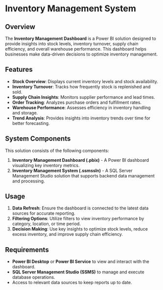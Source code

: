 # Inventory Management System

## Overview
The **Inventory Management Dashboard** is a Power BI solution designed to provide insights into stock levels, inventory turnover, supply chain efficiency, and overall warehouse performance. This dashboard helps businesses make data-driven decisions to optimize inventory management.

## Features
- **Stock Overview**: Displays current inventory levels and stock availability.
- **Inventory Turnover**: Tracks how frequently stock is replenished and sold.
- **Supply Chain Insights**: Monitors supplier performance and lead times.
- **Order Tracking**: Analyzes purchase orders and fulfillment rates.
- **Warehouse Performance**: Assesses efficiency in inventory handling and storage.
- **Trend Analysis**: Provides insights into inventory trends over time for better forecasting.

## System Components
This solution consists of the following components:
1. **Inventory Management Dashboard (.pbix)** - A Power BI dashboard visualizing key inventory metrics.
2. **Inventory Management System (.ssmssln)** - A SQL Server Management Studio solution that supports backend data management and processing.

## Usage
1. **Data Refresh**: Ensure the dashboard is connected to the latest data sources for accurate reporting.
2. **Filtering Options**: Utilize filters to view inventory performance by category, location, or time period.
3. **Decision Making**: Use key insights to optimize stock levels, reduce excess inventory, and improve supply chain efficiency.

## Requirements
- **Power BI Desktop** or **Power BI Service** to view and interact with the dashboard.
- **SQL Server Management Studio (SSMS)** to manage and execute database operations.
- Access to relevant data sources to keep reports up to date.


